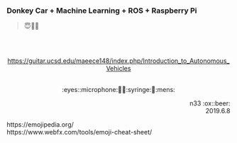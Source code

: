 ### Donkey Car + Machine Learning + ROS + Raspberry Pi
> :innocent::no_entry_sign::game_die:

<br></br><p align="center">
https://guitar.ucsd.edu/maeece148/index.php/Introduction_to_Autonomous_Vehicles
<br></br></p>

<p align="center">:eyes::microphone:🏹💺:syringe:🗿:mens:</p>
<p align="right">n33 :ox::beer:<br />2019.6.8</p>
https://emojipedia.org/ <br />
https://www.webfx.com/tools/emoji-cheat-sheet/
